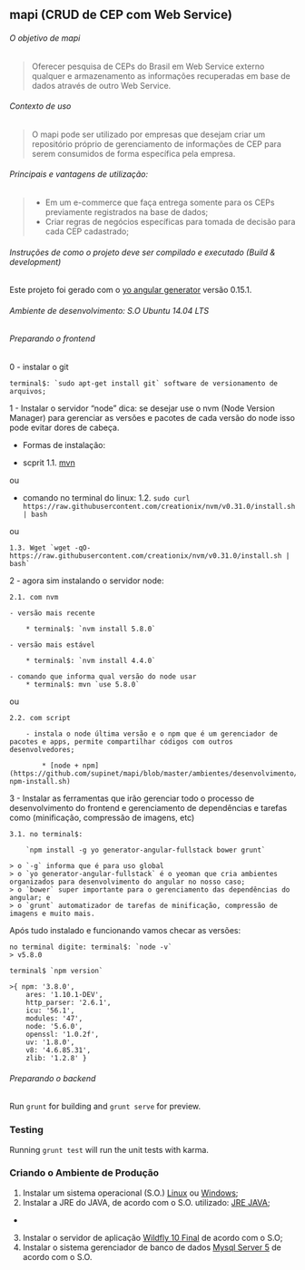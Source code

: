 ## mapi (CRUD de CEP com Web Service)

###### O objetivo de mapi 

> Oferecer pesquisa de CEPs do Brasil em Web Service externo qualquer e armazenamento as informações recuperadas em base de dados através de outro Web Service. 

######  Contexto de uso

>O mapi pode ser utilizado por empresas que desejam criar um repositório próprio de gerenciamento de informações de CEP para serem consumidos de forma específica pela empresa.

###### Principais e vantagens de utilização: 

> - Em um e-commerce que faça entrega somente para os CEPs previamente registrados na base de dados;
> - Criar regras de negócios específicas para tomada de decisão para cada CEP cadastrado;

###### Instruções de como o projeto deve ser compilado e executado (Build & development)

Este projeto foi gerado com o [yo angular generator](https://github.com/yeoman/generator-angular) 
versão 0.15.1. 

###### Ambiente de desenvolvimento: S.O Ubuntu 14.04 LTS

###### Preparando o frontend

0 - instalar o git 

	terminal$: `sudo apt-get install git` software de versionamento de arquivos;

1 - Instalar o servidor “node” dica: se desejar use o nvm (Node Version Manager) para gerenciar as versões e pacotes de cada versão do node isso pode evitar dores de cabeça.

- Formas de instalação:

- scprit 
	1.1. [mvn](https://github.com/supinet/mapi/blob/master/ambientes/desenvolvimento/nvm-install.sh)

ou

- comando no terminal do linux: 
	1.2.  `sudo curl https://raw.githubusercontent.com/creationix/nvm/v0.31.0/install.sh | bash`

ou

	1.3. Wget `wget -qO- https://raw.githubusercontent.com/creationix/nvm/v0.31.0/install.sh | bash`

2 - agora sim instalando o servidor node:

	2.1. com nvm

	- versão mais recente

		* terminal$: `nvm install 5.8.0`
	
	- versão mais estável

		* terminal$: `nvm install 4.4.0`

	- comando que informa qual versão do node usar
		* terminal$: mvn `use 5.8.0`

ou

	2.2. com script 

		- instala o node última versão e o npm que é um gerenciador de pacotes e apps, permite compartilhar códigos com outros desenvolvedores;

			* [node + npm](https://github.com/supinet/mapi/blob/master/ambientes/desenvolvimento/node-npm-install.sh) 

3 - Instalar as ferramentas que irão gerenciar todo o processo de desenvolvimento do frontend e gerenciamento de dependências e tarefas como (minificação, compressão de imagens, etc)

	3.1. no terminal$: 

		`npm install -g yo generator-angular-fullstack bower grunt`

	> o `-g` informa que é para uso global
	> o `yo generator-angular-fullstack` é o yeoman que cria ambientes organizados para desenvolvimento do angular no nosso caso;
	> o `bower` super importante para o gerenciamento das dependências do angular; e
	> o `grunt` automatizador de tarefas de minificação, compressão de imagens e muito mais.

Após tudo instalado e funcionando vamos checar as versões:

	no terminal digite: terminal$: `node -v`
	> v5.8.0

	terminal$ `npm version`

	>{ npm: '3.8.0',
  		ares: '1.10.1-DEV',
  		http_parser: '2.6.1',
  		icu: '56.1',
  		modules: '47',
  		node: '5.6.0',
	    openssl: '1.0.2f',
	    uv: '1.8.0',
	    v8: '4.6.85.31',
	    zlib: '1.2.8' }

###### Preparando o backend


Run `grunt` for building and `grunt serve` for preview. 

### Testing 

Running `grunt test` will run the unit tests with karma. 

### Criando o Ambiente de Produção
1. Instalar um sistema operacional (S.O.) [Linux](https://www.debian.org/distrib/) ou [Windows](https://www.microsoft.com/pt-br/download/confirmation.aspx?id=5842);
2. Instalar a JRE do JAVA, de acordo com o S.O. utilizado: [JRE JAVA](http://www.java.com/pt_BR/download/manual.jsp);
* 
3. Instalar o servidor de aplicação [Wildfly 10 Final](http://wildfly.org/downloads/) de acordo com o S.O;
4. Instalar o sistema gerenciador de banco de dados [Mysql Server 5](http://dev.mysql.com/downloads/mysql/) de acordo com o S.O.